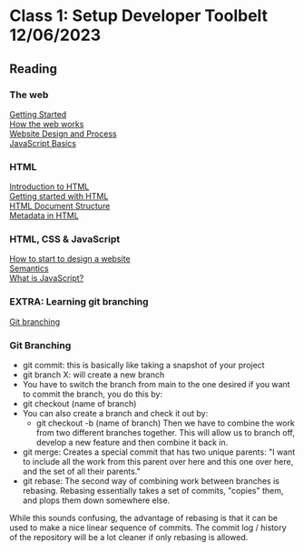 # Class 1: Setup Developer Toolbelt 12/06/2023

## Reading
### The web
[Getting Started](https://developer.mozilla.org/en-US/docs/Learn/Getting_started_with_the_web)  
[How the web works](https://developer.mozilla.org/en-US/docs/Learn/Getting_started_with_the_web/How_the_Web_works)  
[Website Design and Process](https://developer.mozilla.org/en-US/docs/Learn/Getting_started_with_the_web/What_will_your_website_look_like)  
[JavaScript Basics](https://developer.mozilla.org/en-US/docs/Learn/Getting_started_with_the_web/JavaScript_basics)
### HTML 
[Introduction to HTML](https://developer.mozilla.org/en-US/docs/Learn/HTML/Introduction_to_HTML)  
[Getting started with HTML](https://developer.mozilla.org/en-US/docs/Learn/HTML/Introduction_to_HTML/Getting_started)   
[HTML Document Structure](https://developer.mozilla.org/en-US/docs/Learn/HTML/Introduction_to_HTML/Document_and_website_structure)   
[Metadata in HTML](https://developer.mozilla.org/en-US/docs/Learn/HTML/Introduction_to_HTML/The_head_metadata_in_HTML)  
### HTML, CSS & JavaScript
[How to start to design a website](https://developer.mozilla.org/en-US/docs/Learn/Common_questions/Design_and_accessibility/Thinking_before_coding)  
[Semantics](https://developer.mozilla.org/en-US/docs/Glossary/Semantics)  
[What is JavaScript?](https://developer.mozilla.org/en-US/docs/Learn/JavaScript/First_steps/What_is_JavaScript)  


### EXTRA: Learning git branching
[Git branching](https://learngitbranching.js.org/)

### Git Branching
* git commit: this is basically like taking a snapshot of your project
* git branch X: will create a new branch
* You have to switch the branch from main to the one desired if you want to commit the branch, you do this by:
* git checkout (name of branch)
* You can also create a branch and check it out by:
    * git checkout -b (name of branch)
Then we have to combine the work from two different branches together. This will allow us to branch off, develop a new feature and then combine it back in.  
* git merge: Creates a special commit that has two unique parents: "I want to include all the work from this parent over here and this one over here, and the set of all their parents."  
* git rebase: The second way of combining work between branches is rebasing. Rebasing essentially takes a set of commits, "copies" them, and plops them down somewhere else.

While this sounds confusing, the advantage of rebasing is that it can be used to make a nice linear sequence of commits. The commit log / history of the repository will be a lot cleaner if only rebasing is allowed.
